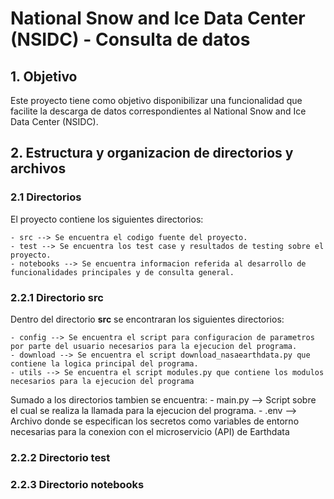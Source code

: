 # National Snow and Ice Data Center (NSIDC) - Consulta de datos 

## 1. Objetivo

Este proyecto tiene como objetivo disponibilizar una funcionalidad que facilite la descarga de datos correspondientes al National Snow and Ice Data Center (NSIDC).

## 2. Estructura y organizacion de directorios y archivos

### 2.1 Directorios

El proyecto contiene los siguientes directorios:

    - src --> Se encuentra el codigo fuente del proyecto.
    - test --> Se encuentra los test case y resultados de testing sobre el proyecto.
    - notebooks --> Se encuentra informacion referida al desarrollo de funcionalidades principales y de consulta general.

### 2.2.1 Directorio **src**

Dentro del directorio **src** se encontraran los siguientes directorios:

    - config --> Se encuentra el script para configuracion de parametros por parte del usuario necesarios para la ejecucion del programa.
    - download --> Se encuentra el script download_nasaearthdata.py que contiene la logica principal del programa.
    - utils --> Se encuentra el script modules.py que contiene los modulos necesarios para la ejecucion del programa

Sumado a los directorios tambien se encuentra:
    - main.py --> Script sobre el cual se realiza la llamada para la ejecucion del programa.
    - .env --> Archivo donde se especifican los secretos como variables de entorno necesarias para la conexion con el microservicio (API) de Earthdata


### 2.2.2 Directorio **test**


### 2.2.3 Directorio **notebooks**
